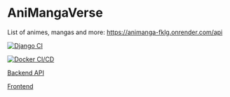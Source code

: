 # AniMangaVerse
List of animes, mangas and more: https://animanga-fklg.onrender.com/api


[![Django CI](https://github.com/lnxfsf/AniMangaVerse/actions/workflows/django.yml/badge.svg?branch=main)](https://github.com/lnxfsf/AniMangaVerse/actions/workflows/django.yml)

[![Docker CI/CD](https://github.com/lnxfsf/AniMangaVerse/actions/workflows/Docker%20deploy.yml/badge.svg)](https://github.com/lnxfsf/AniMangaVerse/actions/workflows/Docker%20deploy.yml)


[Backend API](https://animanga-fklg.onrender.com/api)

[Frontend](https://animanga-verse.netlify.app/)
